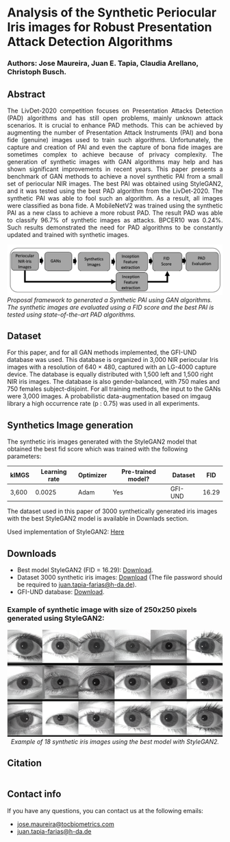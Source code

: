 # Analysis of the Synthetic Periocular Iris images for Robust Presentation Attack Detection Algorithms

### Authors: Jose Maureira, Juan E. Tapia, Claudia Arellano, Christoph Busch.

## Abstract



<p style="text-align: justify;">The LivDet-2020 competition focuses on Presentation Attacks Detection (PAD) algorithms and has still open problems, mainly unknown attack scenarios. It is crucial to enhance PAD methods. This can be achieved by augmenting the number of Presentation Attack Instruments (PAI) and bona fide (genuine) images used to train such algorithms. Unfortunately, the capture and creation of PAI and even the capture of bona fide images are sometimes complex to achieve because of privacy complexity. The generation of synthetic images with GAN algorithms may help and has shown significant improvements in recent years. This paper presents a benchmark of GAN methods to achieve a novel synthetic PAI from a small set of periocular NIR images. The best PAI was obtained using StyleGAN2, and it was tested using the best PAD algorithm from the LivDet-2020. The synthetic PAI was able to fool such an algorithm. As a result, all images were classified as bona fide. A MobileNetV2 was trained using the synthetic PAI as a new class to achieve a more robust PAD. The result PAD was able to classify 96.7% of synthetic images as attacks. BPCER10 was 0.24%. Such results demonstrated the need for PAD algorithms to be constantly updated and trained with synthetic images.</p>

<p>
    <img src="imgs_readme/framework.png" alt>
    <em>Proposal framework to generated a Synthetic PAI using GAN algorithms. The synthetic images are evaluated using a FID score and the best PAI is tested using state-of-the-art PAD algorithms.</em>
</p>

## Dataset

For this paper, and for all GAN methods implemented, the GFI-UND database was used. This database is organized in 3,000 NIR periocular Iris images with a resolution of 640 × 480, captured with an LG-4000 capture device. The database is equally distributed with 1,500 left and 1,500 right NIR iris images. The database is also gender-balanced, with 750 males and 750 females subject-disjoint. For all training methods, the input to the GANs were 3,000 images. A probabilistic data-augmentation based on imgaug library a high occurrence rate (p : 0.75) was used in all experiments.

## Synthetics Image generation

The synthetic iris images generated with the StyleGAN2 model that obtained the best fid score which was trained with the following parameters:


| kIMGS | Learning rate | Optimizer |Pre-trained model?| Dataset| FID |
| --- | --- | --- | --- | --- | --- |
| 3,600 | 0.0025 | Adam  | Yes | GFI-UND | 16.29 |

The dataset used in this paper of 3000 synthetically generated iris images with the best StyleGAN2 model is available in Downlads section.

Used implementation of StyleGAN2: [Here](https://github.com/NVlabs/stylegan2-ada-pytorch)

## Downloads

- Best model StyleGAN2 (FID = 16.29): [Download](https://drive.google.com/file/d/16EUDdWTipj7YAEOntEPx8KkmpFA10tGD/view?usp=sharing).
- Dataset 3000 synthetic iris images: [Download](https://www.dropbox.com/s/uag9fjp5dk0guct/StyleGan-Iris-PADv1.zip?dl=0) (The file password should be required to juan.tapia-farias@h-da.de).
- GFI-UND database: [Download](https://cvrl.nd.edu/projects/data/the-gender-from-iris-dataset-nd-gfi).



### Example of synthetic image with size of 250x250 pixels generated using StyleGAN2:

<p align="center">
	<img src="imgs_readme/generated_iris.png">
	<em>Example of 18 synthetic iris images using the best model with StyleGAN2.
	</em>
</p>


## Citation

```

```

## Contact info

If you have any questions, you can contact us at the following emails:

- jose.maureira@tocbiometrics.com
- juan.tapia-farias@h-da.de


